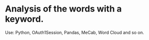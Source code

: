 # Analysis of the words with a keyword.

Use: Python, OAuth1Session, Pandas, MeCab, Word Cloud and so on.
